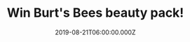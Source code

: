 ---
campaign-uuid: "c-7bb72859-528a-4f2a-8a9f-91f17863424a"
type: "Competition"
category: "Gifts"
date: "2019-08-21T06:00:00.000Z"
end-date: "2019-10-21T23:59:00.000Z"
disable-form: false
is_promoted: true
has_entry_page: true
title: "Win Burt's Bees beauty pack!"
competition-description: "<p>A great present for everyday occasions, Burt’s Bees beauty\
  \ kits come in specially designed packaging for easy gift giving. Plus, loved ones\
  \ will be getting trusted products made from nature’s best. We are giving away the\
  \ amazing Burt’s Bees Tips and Toes Gift Set. Gifts from the Earth are transformed\
  \ into nurturing products in every Burt’s Bees gift set.</p>\n<p>Click below for\
  \ a chance to win.</p>\n"
hero-header: "Win Burt's Bees beauty pack!"
terms-confirmation: "N/A"
banner-img: "https://assets.expresslyapp.com/asset-e67248e2-b404-4190-83e4-b2a564826fa9.jpg"
logo-left-href: "http://club.expressly.io"
logo-left-image: "https://assets.expresslyapp.com/asset-0b70669c-1bf7-4948-854b-f0a1a7c16a11.jpg"
logo-left-title: "ExpresslyClub"
bg-image-hero: "https://assets.expresslyapp.com/asset-af871c18-4f36-4e3f-89d5-a6f61f93a210.jpg"
bg-image-first: "https://assets.expresslyapp.com/asset-dd62bfc4-c955-4394-99d7-544bfedfe355.jpg"
section1-content: "<p>Give the gift of serious softening and hydration with Burt’\
  s Bees Tips and Toes Gift Set. Included are five trial size versions of our popular\
  \ hand and foot care favourites, plus a Pomegranate Lip Balm.</p>\n<p>Almond and\
  \ Milk Hand Cream hydrates thirsty skin with sweet almond oil and vitamin E. Super\
  \ rough hands get pampered with botanical oils from our Hand Salve and rosemary\
  \ extract from our Honey and Grapeseed Hand Cream. Revive weary soles with our Coconut\
  \ Foot Cream made with refreshing rosemary extract. Sweet almond oil and cocoa butter\
  \ in our Lemon Butter Cuticle Cream soften cuticles. Plus, a Pomegranate Lip Balm\
  \ nourishes dry lips.</p>\n"
entry-title: "Win Burt's Bees beauty pack!"
entry-content: "<p>Enter the draw to win Burt's Bees beauty pack by completing the\
  \ form below before 23:59 on the 21st of October 2019.</p>\n"
has-winner: false
prize-description: "Burt's Bees beauty pack"
special-conditions: "Multiple entries are allowed up to one every day."
country-restrictions:
- "GB"
---